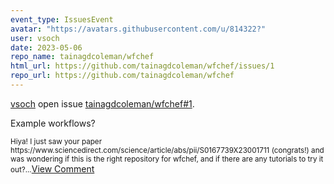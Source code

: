 ```yaml
---
event_type: IssuesEvent
avatar: "https://avatars.githubusercontent.com/u/814322?"
user: vsoch
date: 2023-05-06
repo_name: tainagdcoleman/wfchef
html_url: https://github.com/tainagdcoleman/wfchef/issues/1
repo_url: https://github.com/tainagdcoleman/wfchef
---
```


<a href='https://github.com/vsoch' target='_blank'>vsoch</a> open issue <a href='https://github.com/tainagdcoleman/wfchef/issues/1' target='_blank'>tainagdcoleman/wfchef#1</a>.

<p>Example workflows?</p><small>Hiya! I just saw your paper https://www.sciencedirect.com/science/article/abs/pii/S0167739X23001711 (congrats!) and was wondering if this is the right repository for wfchef, and if there are any tutorials to try it out?...</small><a href='https://github.com/tainagdcoleman/wfchef/issues/1' target='_blank'>View Comment</a>
